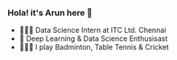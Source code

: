 ### Hola! it's Arun here 👋  
- 👨🏻‍💻 Data Science Intern at ITC Ltd. Chennai  
- 🔭 Deep Learning & Data Science Enthusisast  
- 🏌🏻‍♀️ I play Badminton, Table Tennis & Cricket  
<!--
**ArunPalaniappan/ArunPalaniappan** is a ✨ _special_ ✨ repository because its `README.md` (this file) appears on your GitHub profile.

Here are some ideas to get you started:

- 🔭 I’m currently working on ...
- 🌱 I’m currently learning ...
- 👯 I’m looking to collaborate on ...
- 🤔 I’m looking for help with ...
- 💬 Ask me about ...
- 📫 How to reach me: ...
- 😄 Pronouns: ...
- ⚡ Fun fact: ...
-->
